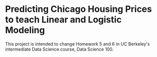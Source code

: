# Predicting Chicago Housing Prices to teach Linear and Logistic Modeling

This project is intended to change Homework 5 and 6 in UC Berkeley's intermediate Data Science course, Data Science 100.


